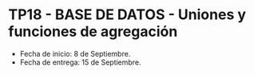 # TP18 - BASE DE DATOS - Uniones y funciones de agregación
- Fecha de inicio:  8 de Septiembre.
- Fecha de entrega:  15 de Septiembre.
